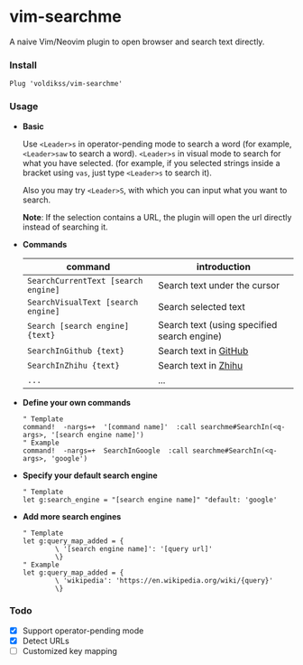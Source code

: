 # vim-searchme

A naive Vim/Neovim plugin to open browser and search text directly.

### Install

```vim
Plug 'voldikss/vim-searchme'
```

### Usage

- **Basic**

    Use `<Leader>s` in operator-pending mode to search a word (for example, `<Leader>saw` to search a word). `<Leader>s` in visual mode to search for what you have selected. (for example, if you selected strings inside a bracket using `vas`, just type `<Leader>s` to search it).

    Also you may try `<Leader>S`, with which you can input what you want to search.

    **Note**: If the selection contains a URL, the plugin will open the url directly instead of searching it.

- **Commands**

    | command | introduction |
    | --- | --- |
    |`SearchCurrentText [search engine]`  | Search text under the cursor                   |
    |`SearchVisualText [search engine]`   | Search selected text                           |
    |`Search [search engine] {text}`      | Search text (using specified search engine)    |
    |`SearchInGithub {text}`              | Search text in [GitHub](https://github.com)    |
    | `SearchInZhihu {text}`              | Search text in [Zhihu](https://www.zhihu.com/) |
    | `...`                               |...                                             |

- **Define your own commands**

    ```vim
    " Template
    command!  -nargs=+  '[command name]'  :call searchme#SearchIn(<q-args>, '[search engine name]')
    " Example
    command!  -nargs=+  SearchInGoogle  :call searchme#SearchIn(<q-args>, 'google')
    ```

- **Specify your default search engine**
    ```vim
    " Template
    let g:search_engine = "[search engine name]" "default: 'google'
    ```

- **Add more search engines**

    ```vim
    " Template
    let g:query_map_added = {
            \ '[search engine name]': '[query url]'
            \}
    " Example
    let g:query_map_added = {
            \ 'wikipedia': 'https://en.wikipedia.org/wiki/{query}'
            \}
    ```

### Todo

-   [x] Support operator-pending mode
-   [x] Detect URLs
-   [ ] Customized key mapping

